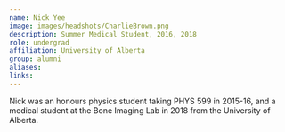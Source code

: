 ```yaml
---
name: Nick Yee
image: images/headshots/CharlieBrown.png
description: Summer Medical Student, 2016, 2018
role: undergrad
affiliation: University of Alberta
group: alumni
aliases: 
links:
---
```


Nick was an honours physics student taking PHYS 599 in 2015-16, and a 
medical student at the Bone Imaging Lab in 2018 from the University of Alberta.